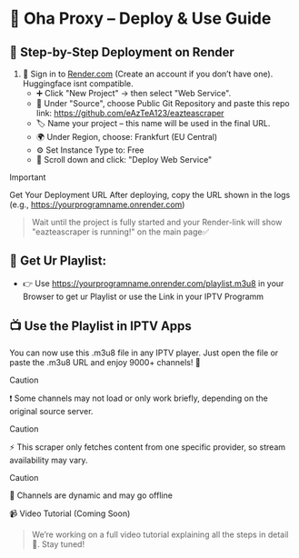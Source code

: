 # 📡 Oha Proxy – Deploy & Use Guide

## 🧩 Step-by-Step Deployment on Render

1. 🔐 Sign in to   [Render.com](https://render.com/) (Create an account if you don’t have one). Huggingface isnt compatible.
   - ➕ Click "New Project" → then select "Web Service".
   - 🔗 Under "Source", choose Public Git Repository and paste this repo link: https://github.com/eAzTeA123/eazteascraper
   - 🏷️ Name your project – this name will be used in the final URL.
   - 🌍 Under Region, choose: Frankfurt (EU Central) 
   - ⚙️ Set Instance Type to: Free
   - 🚀 Scroll down and click: "Deploy Web Service" 
   

> [!IMPORTANT]
> Get Your Deployment URL
>After deploying, copy the URL shown in the logs (e.g., https://yourprogramname.onrender.com)

>Wait until the project is fully started and your Render-link will show "eazteascraper is running!" on the main page✅

## 🔄 Get Ur Playlist:
   - 👉 Use https://yourprogramname.onrender.com/playlist.m3u8 in your Browser to get ur Playlist or use the Link in your IPTV Programm
  

## 📺 Use the Playlist in IPTV Apps
You can now use this .m3u8 file in any IPTV player.
Just open the file or paste the .m3u8 URL and enjoy 9000+ channels! 🎉

> [!CAUTION]
> ❗ Some channels may not load or only work briefly, depending on the original source server.

> [!CAUTION]
> ⚡ This scraper only fetches content from one specific provider, so stream availability may vary.

> [!CAUTION]
> 🔁 Channels are dynamic and may go offline

📹 Video Tutorial (Coming Soon)
> We’re working on a full video tutorial explaining all the steps in detail 🎥. Stay tuned!
